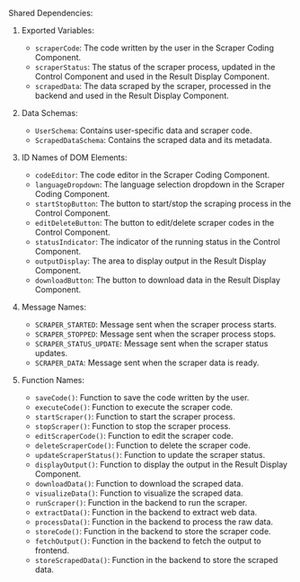Shared Dependencies:

1. Exported Variables:
   - `scraperCode`: The code written by the user in the Scraper Coding Component.
   - `scraperStatus`: The status of the scraper process, updated in the Control Component and used in the Result Display Component.
   - `scrapedData`: The data scraped by the scraper, processed in the backend and used in the Result Display Component.

2. Data Schemas:
   - `UserSchema`: Contains user-specific data and scraper code.
   - `ScrapedDataSchema`: Contains the scraped data and its metadata.

3. ID Names of DOM Elements:
   - `codeEditor`: The code editor in the Scraper Coding Component.
   - `languageDropdown`: The language selection dropdown in the Scraper Coding Component.
   - `startStopButton`: The button to start/stop the scraping process in the Control Component.
   - `editDeleteButton`: The button to edit/delete scraper codes in the Control Component.
   - `statusIndicator`: The indicator of the running status in the Control Component.
   - `outputDisplay`: The area to display output in the Result Display Component.
   - `downloadButton`: The button to download data in the Result Display Component.

4. Message Names:
   - `SCRAPER_STARTED`: Message sent when the scraper process starts.
   - `SCRAPER_STOPPED`: Message sent when the scraper process stops.
   - `SCRAPER_STATUS_UPDATE`: Message sent when the scraper status updates.
   - `SCRAPER_DATA`: Message sent when the scraper data is ready.

5. Function Names:
   - `saveCode()`: Function to save the code written by the user.
   - `executeCode()`: Function to execute the scraper code.
   - `startScraper()`: Function to start the scraper process.
   - `stopScraper()`: Function to stop the scraper process.
   - `editScraperCode()`: Function to edit the scraper code.
   - `deleteScraperCode()`: Function to delete the scraper code.
   - `updateScraperStatus()`: Function to update the scraper status.
   - `displayOutput()`: Function to display the output in the Result Display Component.
   - `downloadData()`: Function to download the scraped data.
   - `visualizeData()`: Function to visualize the scraped data.
   - `runScraper()`: Function in the backend to run the scraper.
   - `extractData()`: Function in the backend to extract web data.
   - `processData()`: Function in the backend to process the raw data.
   - `storeCode()`: Function in the backend to store the scraper code.
   - `fetchOutput()`: Function in the backend to fetch the output to frontend.
   - `storeScrapedData()`: Function in the backend to store the scraped data.
